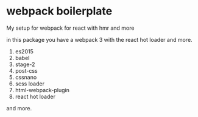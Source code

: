# webpack boilerplate

My setup for webpack for react with hmr and more

in this package you have a webpack 3 with the react hot loader and more.

 1. es2015
 2. babel
 3. stage-2
 4. post-css
 5. cssnano
 6. scss loader
 7. html-webpack-plugin
 8. react hot loader

and more.



